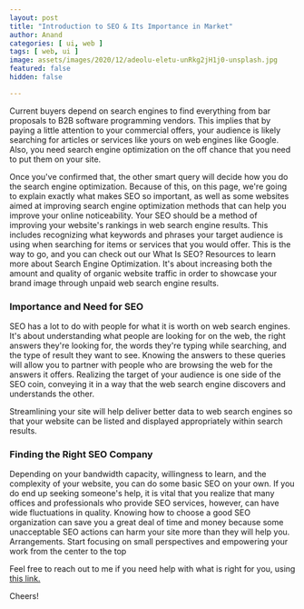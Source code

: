 ```yaml
---
layout: post
title: "Introduction to SEO & Its Importance in Market"
author: Anand
categories: [ ui, web ]
tags: [ web, ui ]
image: assets/images/2020/12/adeolu-eletu-unRkg2jH1j0-unsplash.jpg
featured: false
hidden: false

---
```


Current buyers depend on search engines to find everything from bar proposals to B2B software programming vendors.  This implies that by paying a little attention to your commercial offers, your audience is likely searching for articles or services like yours on web engines like Google.  Also, you need search engine optimization on the off chance that you need to put them on your site. 

Once you've confirmed that, the other smart query will decide how you do the search engine optimization.  Because of this, on this page, we're going to explain exactly what makes SEO so important, as well as some websites aimed at improving search engine optimization methods that can help you improve your online noticeability. Your SEO should be a method of improving your website's rankings in web search engine results. This includes recognizing what keywords and phrases your target audience is using when searching for items or services that you would offer. This is the way to go, and you can check out our What Is SEO? Resources to learn more about Search Engine Optimization.  It's about increasing both the amount and quality of organic website traffic in order to showcase your brand image through unpaid web search engine results. 

### Importance and Need for SEO

SEO has a lot to do with people for what it is worth on web search engines.  It's about understanding what people are looking for on the web, the right answers they're looking for, the words they're typing while searching, and the type of result they want to see.  Knowing the answers to these queries will allow you to partner with people who are browsing the web for the answers it offers.  Realizing the target of your audience is one side of the SEO coin, conveying it in a way that the web search engine discovers and understands the other.

Streamlining your site will help deliver better data to web search engines so that your website can be listed and displayed appropriately within search results.

### Finding the Right SEO Company

Depending on your bandwidth capacity, willingness to learn, and the complexity of your website, you can do some basic SEO on your own. If you do end up seeking someone's help, it is vital that you realize that many offices and professionals who provide SEO services, however, can have wide fluctuations in quality. Knowing how to choose a good SEO organization can save you a great deal of time and money because some unacceptable SEO actions can harm your site more than they will help you. Arrangements.  Start focusing on small perspectives and empowering your work from the center to the top 

Feel free to reach out to me if you need help with what is right for you, using <a href="https://www.calendly.com/ahyconsulting/book" target="\_blank">this link.</a>

Cheers!




